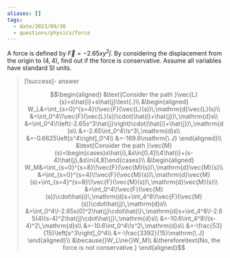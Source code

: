 ```yaml
---
aliases: []
tags:
  - date/2023/09/30
  - questions/physics/force
---
```


A force is defined by $\vec{F}=-2.65xy^2\hat{j}$. By considering the displacement from the origin to $(4,4)$, find out if the force is conservative. Assume all variables have standard SI units.

> [!success]- answer
>
> $$\begin{aligned}
&\text{Consider the path }\vec{L}(s)=s\hat{i}+s\hat{j}\text{.}\\
&\begin{aligned}
W_L&=\int_{s=0}^{s=4}\!\vec{F}(\vec{L}(s))\,\mathrm{d}\vec{L}(s)\\
&=\int_0^4\!\vec{F}(\vec{L}(s))\cdot(\hat{i}+\hat{j})\,\mathrm{d}s\\
&=\int_0^4\!\left(-2.65s^3\hat{j}\right)\cdot(\hat{i}+\hat{j})\,\mathrm{d}s\\
&=-2.65\int_0^4\!s^3\,\mathrm{d}s\\
&=-0.6625\left[s^4\right]_0^4\\
&=-169.6\mathrm{\ J}
\end{aligned}\\
&\text{Consider the path }\vec{M}(s)=\begin{cases}s\hat{i},&s\in[0,4]\\4\hat{i}+(s-4)\hat{j},&s\in(4,8]\end{cases}\\
&\begin{aligned}
W_M&=\int_{s=0}^{s=8}\!\vec{F}(\vec{M}(s))\,\mathrm{d}\vec{M}(s)\\
&=\int_{s=0}^{s=4}\!\vec{F}(\vec{M}(s))\,\mathrm{d}\vec{M}(s)+\int_{s=4}^{s=8}\!\vec{F}(\vec{M}(s))\,\mathrm{d}\vec{M}(s)\\
&=\int_0^4\!\vec{F}(\vec{M}(s))\cdot\hat{i}\,\mathrm{d}s+\int_4^8\!\vec{F}(\vec{M}(s))\cdot\hat{j}\,\mathrm{d}s\\
&=\int_0^4\!-2.65s(0)^2\hat{j}\cdot\hat{i}\,\mathrm{d}s+\int_4^8\!-2.65(4)(s-4)^2\hat{j}\cdot\hat{j}\,\mathrm{d}s\\
&=-10.6\int_4^8\!(s-4)^2\,\mathrm{d}s\\
&=-10.6\int_0^4\!s^2\,\mathrm{d}s\\
&=-\frac{53}{15}\left[s^3\right]_0^4\\
&=-\frac{3392}{15}\mathrm{\ J}
\end{aligned}\\
&\because{}W_L\ne{}W_M\\
&\therefore\text{No, the force is not conservative.}
\end{aligned}$$
